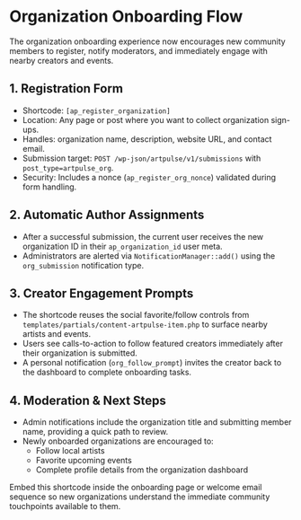 # Organization Onboarding Flow

The organization onboarding experience now encourages new community members to register, notify moderators, and immediately engage with nearby creators and events.

## 1. Registration Form
- Shortcode: `[ap_register_organization]`
- Location: Any page or post where you want to collect organization sign-ups.
- Handles: organization name, description, website URL, and contact email.
- Submission target: `POST /wp-json/artpulse/v1/submissions` with `post_type=artpulse_org`.
- Security: Includes a nonce (`ap_register_org_nonce`) validated during form handling.

## 2. Automatic Author Assignments
- After a successful submission, the current user receives the new organization ID in their `ap_organization_id` user meta.
- Administrators are alerted via `NotificationManager::add()` using the `org_submission` notification type.

## 3. Creator Engagement Prompts
- The shortcode reuses the social favorite/follow controls from `templates/partials/content-artpulse-item.php` to surface nearby artists and events.
- Users see calls-to-action to follow featured creators immediately after their organization is submitted.
- A personal notification (`org_follow_prompt`) invites the creator back to the dashboard to complete onboarding tasks.

## 4. Moderation & Next Steps
- Admin notifications include the organization title and submitting member name, providing a quick path to review.
- Newly onboarded organizations are encouraged to:
  - Follow local artists
  - Favorite upcoming events
  - Complete profile details from the organization dashboard

Embed this shortcode inside the onboarding page or welcome email sequence so new organizations understand the immediate community touchpoints available to them.
